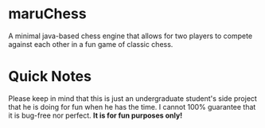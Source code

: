 # maruChess
A minimal java-based chess engine that allows for two players to compete against each other in a fun game of classic chess.

# Quick Notes
Please keep in mind that this is just an undergraduate student's side project that he is doing for fun when he has the time. I cannot 100% guarantee that it is bug-free nor perfect. **It is for fun purposes only!**
